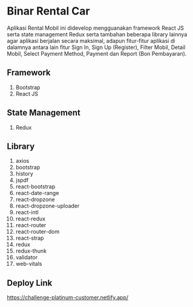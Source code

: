 # Binar Rental Car

Aplikasi Rental Mobil ini didevelop mengguanakan framework React JS serta state management Redux serta tambahan beberapa library lainnya agar aplikasi berjalan secara maksimal, adapun fitur-fitur aplikasi di dalamnya antara lain fitur Sign In, Sign Up (Register), Filter Mobil, Detail Mobil, Select Payment Method, Payment dan Report (Bon Pembayaran).

## Framework

1. Bootstrap
2. React JS

## State Management

1. Redux

## Library

1.  axios
2.  bootstrap
3.  history
4.  jspdf
5.  react-bootstrap
6.  react-date-range
7.  react-dropzone
8.  react-dropzone-uploader
9.  react-intl
10. react-redux
11. react-router
12. react-router-dom
13. react-strap
14. redux
15. redux-thunk
16. validator
17. web-vitals

## Deploy Link

https://challenge-platinum-customer.netlify.app/
